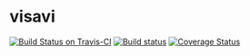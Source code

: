 # visavi
[![Build Status on Travis-CI](https://travis-ci.org/vnau/visavi.svg?branch=master)](https://travis-ci.org/vnau/visavi) [![Build status](https://ci.appveyor.com/api/projects/status/dag3r35u0sn1sci3?svg=true)](https://ci.appveyor.com/project/vnau/visavi) [![Coverage Status](https://coveralls.io/repos/github/vnau/visavi/badge.svg?branch=HEAD)](https://coveralls.io/github/vnau/visavi?branch=HEAD)
